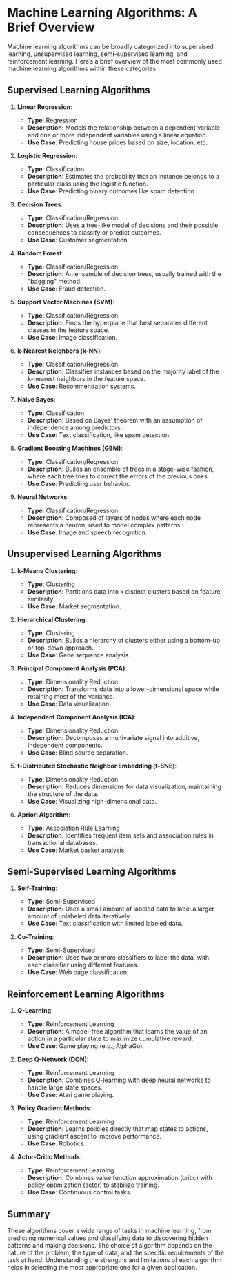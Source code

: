 # Machine Learning Algorithms: A Brief Overview

Machine learning algorithms can be broadly categorized into supervised learning, unsupervised learning, semi-supervised learning, and reinforcement learning. Here’s a brief overview of the most commonly used machine learning algorithms within these categories:

## Supervised Learning Algorithms

1. **Linear Regression**:
   - **Type**: Regression
   - **Description**: Models the relationship between a dependent variable and one or more independent variables using a linear equation.
   - **Use Case**: Predicting house prices based on size, location, etc.

2. **Logistic Regression**:
   - **Type**: Classification
   - **Description**: Estimates the probability that an instance belongs to a particular class using the logistic function.
   - **Use Case**: Predicting binary outcomes like spam detection.

3. **Decision Trees**:
   - **Type**: Classification/Regression
   - **Description**: Uses a tree-like model of decisions and their possible consequences to classify or predict outcomes.
   - **Use Case**: Customer segmentation.

4. **Random Forest**:
   - **Type**: Classification/Regression
   - **Description**: An ensemble of decision trees, usually trained with the "bagging" method.
   - **Use Case**: Fraud detection.

5. **Support Vector Machines (SVM)**:
   - **Type**: Classification/Regression
   - **Description**: Finds the hyperplane that best separates different classes in the feature space.
   - **Use Case**: Image classification.

6. **k-Nearest Neighbors (k-NN)**:
   - **Type**: Classification/Regression
   - **Description**: Classifies instances based on the majority label of the k-nearest neighbors in the feature space.
   - **Use Case**: Recommendation systems.

7. **Naive Bayes**:
   - **Type**: Classification
   - **Description**: Based on Bayes' theorem with an assumption of independence among predictors.
   - **Use Case**: Text classification, like spam detection.

8. **Gradient Boosting Machines (GBM)**:
   - **Type**: Classification/Regression
   - **Description**: Builds an ensemble of trees in a stage-wise fashion, where each tree tries to correct the errors of the previous ones.
   - **Use Case**: Predicting user behavior.

9. **Neural Networks**:
   - **Type**: Classification/Regression
   - **Description**: Composed of layers of nodes where each node represents a neuron, used to model complex patterns.
   - **Use Case**: Image and speech recognition.

## Unsupervised Learning Algorithms

1. **k-Means Clustering**:
   - **Type**: Clustering
   - **Description**: Partitions data into k distinct clusters based on feature similarity.
   - **Use Case**: Market segmentation.

2. **Hierarchical Clustering**:
   - **Type**: Clustering
   - **Description**: Builds a hierarchy of clusters either using a bottom-up or top-down approach.
   - **Use Case**: Gene sequence analysis.

3. **Principal Component Analysis (PCA)**:
   - **Type**: Dimensionality Reduction
   - **Description**: Transforms data into a lower-dimensional space while retaining most of the variance.
   - **Use Case**: Data visualization.

4. **Independent Component Analysis (ICA)**:
   - **Type**: Dimensionality Reduction
   - **Description**: Decomposes a multivariate signal into additive, independent components.
   - **Use Case**: Blind source separation.

5. **t-Distributed Stochastic Neighbor Embedding (t-SNE)**:
   - **Type**: Dimensionality Reduction
   - **Description**: Reduces dimensions for data visualization, maintaining the structure of the data.
   - **Use Case**: Visualizing high-dimensional data.

6. **Apriori Algorithm**:
   - **Type**: Association Rule Learning
   - **Description**: Identifies frequent item sets and association rules in transactional databases.
   - **Use Case**: Market basket analysis.

## Semi-Supervised Learning Algorithms

1. **Self-Training**:
   - **Type**: Semi-Supervised
   - **Description**: Uses a small amount of labeled data to label a larger amount of unlabeled data iteratively.
   - **Use Case**: Text classification with limited labeled data.

2. **Co-Training**:
   - **Type**: Semi-Supervised
   - **Description**: Uses two or more classifiers to label the data, with each classifier using different features.
   - **Use Case**: Web page classification.

## Reinforcement Learning Algorithms

1. **Q-Learning**:
   - **Type**: Reinforcement Learning
   - **Description**: A model-free algorithm that learns the value of an action in a particular state to maximize cumulative reward.
   - **Use Case**: Game playing (e.g., AlphaGo).

2. **Deep Q-Network (DQN)**:
   - **Type**: Reinforcement Learning
   - **Description**: Combines Q-learning with deep neural networks to handle large state spaces.
   - **Use Case**: Atari game playing.

3. **Policy Gradient Methods**:
   - **Type**: Reinforcement Learning
   - **Description**: Learns policies directly that map states to actions, using gradient ascent to improve performance.
   - **Use Case**: Robotics.

4. **Actor-Critic Methods**:
   - **Type**: Reinforcement Learning
   - **Description**: Combines value function approximation (critic) with policy optimization (actor) to stabilize training.
   - **Use Case**: Continuous control tasks.

## Summary

These algorithms cover a wide range of tasks in machine learning, from predicting numerical values and classifying data to discovering hidden patterns and making decisions. The choice of algorithm depends on the nature of the problem, the type of data, and the specific requirements of the task at hand. Understanding the strengths and limitations of each algorithm helps in selecting the most appropriate one for a given application.
